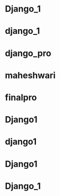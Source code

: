 # Django_1
# django_1
# django_pro
# maheshwari
# finalpro
# Django1
# django1
# Django1
# Django_1
